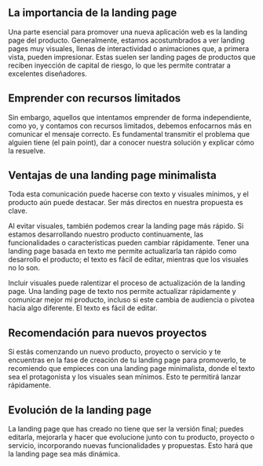 ## La importancia de la landing page

Una parte esencial para promover una nueva aplicación web es la landing page del producto. Generalmente, estamos acostumbrados a ver landing pages muy visuales, llenas de interactividad o animaciones que, a primera vista, pueden impresionar. Estas suelen ser landing pages de productos que reciben inyección de capital de riesgo, lo que les permite contratar a excelentes diseñadores.

## Emprender con recursos limitados

Sin embargo, aquellos que intentamos emprender de forma independiente, como yo, y contamos con recursos limitados, debemos enfocarnos más en comunicar el mensaje correcto. Es fundamental transmitir el problema que alguien tiene (el pain point), dar a conocer nuestra solución y explicar cómo la resuelve.

## Ventajas de una landing page minimalista

Toda esta comunicación puede hacerse con texto y visuales mínimos, y el producto aún puede destacar. Ser más directos en nuestra propuesta es clave.

Al evitar visuales, también podemos crear la landing page más rápido. Si estamos desarrollando nuestro producto continuamente, las funcionalidades o características pueden cambiar rápidamente. Tener una landing page basada en texto me permite actualizarla tan rápido como desarrollo el producto; el texto es fácil de editar, mientras que los visuales no lo son.

Incluir visuales puede ralentizar el proceso de actualización de la landing page. Una landing page de texto nos permite actualizar rápidamente y comunicar mejor mi producto, incluso si este cambia de audiencia o pivotea hacia algo diferente. El texto es fácil de editar.

## Recomendación para nuevos proyectos

Si estás comenzando un nuevo producto, proyecto o servicio y te encuentras en la fase de creación de tu landing page para promoverlo, te recomiendo que empieces con una landing page minimalista, donde el texto sea el protagonista y los visuales sean mínimos. Esto te permitirá lanzar rápidamente.

## Evolución de la landing page

La landing page que has creado no tiene que ser la versión final; puedes editarla, mejorarla y hacer que evolucione junto con tu producto, proyecto o servicio, incorporando nuevas funcionalidades y propuestas. Esto hará que la landing page sea más dinámica.
